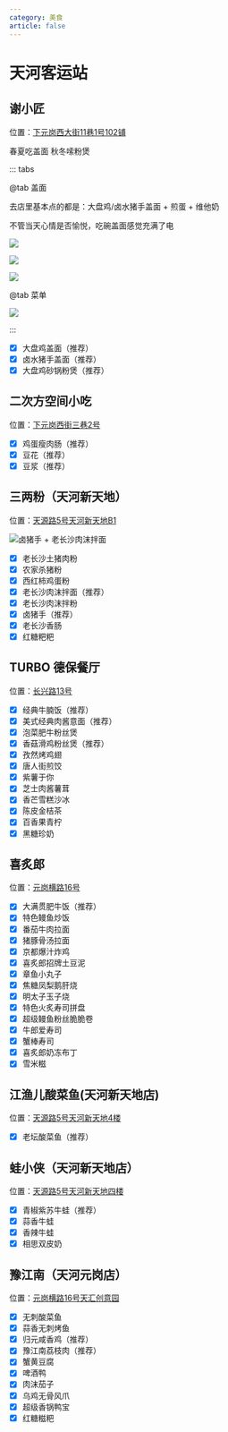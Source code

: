 ```yaml
---
category: 美食
article: false
---
```


# 天河客运站

## 谢小匠

<span class="icon iconfont icon-locate"></span> 位置：<a href="https://ditu.amap.com/place/B0FFKPHPIY" target="_blank">下元岗西大街11巷1号102铺</a>

春夏吃盖面 秋冬嗦粉煲

::: tabs

@tab 盖面

去店里基本点的都是：大盘鸡/卤水猪手盖面 + 煎蛋 + 维他奶

不管当天心情是否愉悦，吃碗盖面感觉充满了电

![](https://img.sherry4869.com/blog/life/delicacies/guangzhou/th/thkyz/xxj/img_2.jpg)

![](https://img.sherry4869.com/blog/life/delicacies/guangzhou/th/thkyz/xxj/img_3.jpg)

![](https://img.sherry4869.com/blog/life/delicacies/guangzhou/th/thkyz/xxj/img_4.jpg)

@tab 菜单

![](https://img.sherry4869.com/blog/life/delicacies/guangzhou/th/thkyz/xxj/img.jpg)

:::

- [x] 大盘鸡盖面（推荐）
- [x] 卤水猪手盖面（推荐）
- [x] 大盘鸡砂锅粉煲（推荐）

## 二次方空间小吃

<span class="icon iconfont icon-locate"></span> 位置：<a href="https://ditu.amap.com/place/B0FFKTDTCX" target="_blank">下元岗西街三巷2号</a>

- [x] 鸡蛋瘦肉肠（推荐）
- [x] 豆花（推荐）
- [x] 豆浆（推荐）

## 三两粉（天河新天地）

<span class="icon iconfont icon-locate"></span> 位置：<a href="https://ditu.amap.com/place/B0H1U90B35" target="_blank">天源路5号天河新天地B1</a>

![卤猪手 + 老长沙肉沫拌面 ](https://img.sherry4869.com/blog/life/delicacies/guangzhou/th/thkyz/slf/img.jpg)

- [x] 老长沙土猪肉粉
- [x] 农家杀猪粉
- [x] 西红柿鸡蛋粉
- [x] 老长沙肉沫拌面（推荐）
- [x] 老长沙肉沫拌粉
- [x] 卤猪手（推荐）
- [x] 老长沙香肠
- [x] 红糖粑粑

## TURBO 德保餐厅

<span class="icon iconfont icon-locate"></span> 位置：<a href="https://ditu.amap.com/place/B0HUV94AUX" target="_blank">长兴路13号</a>

- [x] 经典牛腩饭（推荐）
- [x] 美式经典肉酱意面（推荐）
- [x] 泡菜肥牛粉丝煲
- [x] 香菇滑鸡粉丝煲（推荐）
- [x] 孜然烤鸡翅
- [x] 唐人街煎饺
- [x] 紫薯于你
- [x] 芝士肉酱薯茸
- [x] 香芒雪糕沙冰
- [x] 陈皮金桔茶
- [x] 百香果青柠
- [x] 黑糖珍奶

## 喜炙郎

<span class="icon iconfont icon-locate"></span> 位置：<a href="https://ditu.amap.com/place/B0HA7PYK76" target="_blank">元岗横路16号</a>

- [x] 大满贯肥牛饭（推荐）
- [x] 特色鳗鱼炒饭
- [x] 番茄牛肉拉面
- [x] 猪豚骨汤拉面
- [x] 京都爆汁炸鸡
- [x] 喜炙郎招牌土豆泥
- [x] 章鱼小丸子
- [x] 焦糖凤梨鹅肝烧
- [x] 明太子玉子烧
- [x] 特色火炙寿司拼盘
- [x] 超级鳗鱼粉丝脆脆卷
- [x] 牛郎爱寿司
- [x] 蟹棒寿司
- [x] 喜炙郎奶冻布丁
- [x] 雪米糍

## 江渔儿酸菜鱼(天河新天地店)

<span class="icon iconfont icon-locate"></span> 位置：<a href="https://ditu.amap.com/place/B0H36HYRHC" target="_blank">天源路5号天河新天地4楼</a>

- [x] 老坛酸菜鱼（推荐）

## 蛙小侠（天河新天地店）

<span class="icon iconfont icon-locate"></span> 位置：<a href="https://ditu.amap.com/place/B0FFKQOQ0T" target="_blank">天源路5号天河新天地四楼</a>

- [x] 青椒紫苏牛蛙（推荐）
- [x] 蒜香牛蛙
- [x] 香辣牛蛙
- [x] 相思双皮奶

## 豫江南（天河元岗店）

<span class="icon iconfont icon-locate"></span> 位置：<a href="https://ditu.amap.com/place/B0FFJA1VJG" target="_blank">元岗横路16号天汇创意园</a>

- [x] 无刺酸菜鱼
- [x] 蒜香无刺烤鱼
- [x] 归元咸香鸡（推荐）
- [x] 豫江南荔枝肉（推荐）
- [x] 蟹黄豆腐
- [x] 啤酒鸭
- [x] 肉沫茄子
- [x] 乌鸡无骨风爪
- [x] 超级香锅鸭宝
- [x] 红糖糍粑